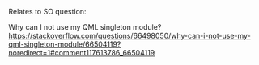 Relates to SO question:

Why can I not use my QML singleton module?
https://stackoverflow.com/questions/66498050/why-can-i-not-use-my-qml-singleton-module/66504119?noredirect=1#comment117613786_66504119
